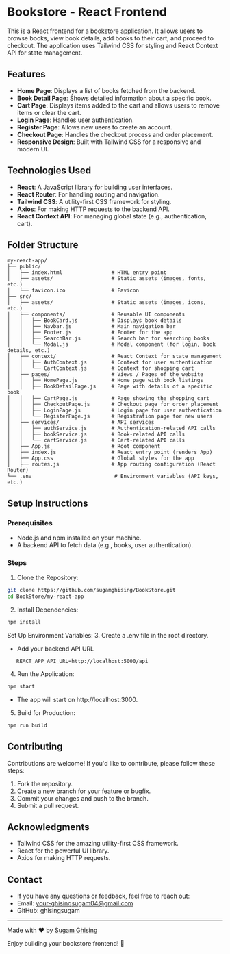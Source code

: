 # Bookstore - React Frontend
This is a React frontend for a bookstore application. It allows users to browse books, view book details, add books to their cart, and proceed to checkout. The application uses Tailwind CSS for styling and React Context API for state management.

## Features
- **Home Page**: Displays a list of books fetched from the backend.
- **Book Detail Page**: Shows detailed information about a specific book.
- **Cart Page**: Displays items added to the cart and allows users to remove items or clear the cart.
- **Login Page**: Handles user authentication.
- **Register Page**: Allows new users to create an account.
- **Checkout Page**: Handles the checkout process and order placement.
- **Responsive Design**: Built with Tailwind CSS for a responsive and modern UI.

## Technologies Used
- **React**: A JavaScript library for building user interfaces.
- **React Router**: For handling routing and navigation.
- **Tailwind CSS**: A utility-first CSS framework for styling.
- **Axios**: For making HTTP requests to the backend API.
- **React Context API**: For managing global state (e.g., authentication, cart).

## Folder Structure
```
my-react-app/
├── public/
│   ├── index.html                # HTML entry point
│   ├── assets/                   # Static assets (images, fonts, etc.)
│   └── favicon.ico               # Favicon
├── src/
│   ├── assets/                   # Static assets (images, icons, etc.)
│   ├── components/               # Reusable UI components
│   │   ├── BookCard.js           # Displays book details
│   │   ├── Navbar.js             # Main navigation bar
│   │   ├── Footer.js             # Footer for the app
│   │   ├── SearchBar.js          # Search bar for searching books
│   │   └── Modal.js              # Modal component (for login, book details, etc.)
│   ├── context/                  # React Context for state management
│   │   ├── AuthContext.js        # Context for user authentication
│   │   └── CartContext.js        # Context for shopping cart
│   ├── pages/                    # Views / Pages of the website
│   │   ├── HomePage.js           # Home page with book listings
│   │   ├── BookDetailPage.js     # Page with details of a specific book
│   │   ├── CartPage.js           # Page showing the shopping cart
│   │   ├── CheckoutPage.js       # Checkout page for order placement
│   │   ├── LoginPage.js          # Login page for user authentication
│   │   └── RegisterPage.js       # Registration page for new users
│   ├── services/                 # API services
│   │   ├── authService.js        # Authentication-related API calls
│   │   ├── bookService.js        # Book-related API calls
│   │   └── cartService.js        # Cart-related API calls
│   ├── App.js                    # Root component
│   ├── index.js                  # React entry point (renders App)
│   ├── App.css                   # Global styles for the app
│   ├── routes.js                 # App routing configuration (React Router)
└── .env                           # Environment variables (API keys, etc.)
```

## Setup Instructions
### Prerequisites
- Node.js and npm installed on your machine.
- A backend API to fetch data (e.g., books, user authentication).

### Steps
1. Clone the Repository:
```bash
git clone https://github.com/sugamghising/BookStore.git
cd BookStore/my-react-app
```
2. Install Dependencies:
```bash
npm install
```

Set Up Environment Variables:
3. Create a .env file in the root directory.
- Add your backend API URL
 ```
    REACT_APP_API_URL=http://localhost:5000/api
 ```    
    
4. Run the Application:
```bash
npm start
```
- The app will start on http://localhost:3000.
5. Build for Production:
```bash
npm run build
```

## Contributing
Contributions are welcome! If you'd like to contribute, please follow these steps:

1. Fork the repository.
2. Create a new branch for your feature or bugfix.
3. Commit your changes and push to the branch.
4. Submit a pull request.


## Acknowledgments
- Tailwind CSS for the amazing utility-first CSS framework.
- React for the powerful UI library.
- Axios for making HTTP requests.

## Contact
- If you have any questions or feedback, feel free to reach out:
- Email: your-ghisingsugam04@gmail.com
- GitHub: ghisingsugam

---
Made with ❤️ by [Sugam Ghising](https://github.com/ghisingsugam)

Enjoy building your bookstore frontend! 🚀
